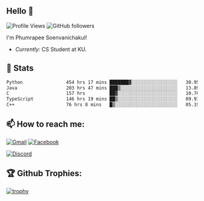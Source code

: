 
<h2>Hello 👋</h2> 

![Profile Views](https://komarev.com/ghpvc/?username=Homiez09&label=Profile%20views&color=0e75b6&style=flat)
![GitHub followers](https://img.shields.io/github/followers/HomieZ09.svg?style=social&label=Follow)


I'm Phumrapee Soenvanichakul!

- <i>Currently:</i> CS Student at KU.

<h2>👀 Stats</h2>

<!--START_SECTION:waka-->

```txt
Python                454 hrs 17 mins ███████▓░░░░░░░░░░░░░░░░░   30.95 %
Java                  203 hrs 47 mins ███▒░░░░░░░░░░░░░░░░░░░░░   13.89 %
C                     157 hrs         ██▓░░░░░░░░░░░░░░░░░░░░░░   10.70 %
TypeScript            146 hrs 19 mins ██▒░░░░░░░░░░░░░░░░░░░░░░   09.97 %
C++                   76 hrs 8 mins   █▒░░░░░░░░░░░░░░░░░░░░░░░   05.19 %
```

<!--END_SECTION:waka-->

<h2>📫 How to reach me:</h2>

<a href="mailto:phumrapeesoen1@gmail.com">![Gmail](https://img.shields.io/badge/Gmail-D14836?style=for-the-badge&logo=gmail&logoColor=white)</a> 
<a href="https://web.facebook.com/phumrapee.soenvanichakul.3/">![Facebook](https://img.shields.io/badge/Facebook-4267B2?style=for-the-badge&logo=facebook&logoColor=white)</a>

<a href="https://discord.gg/EWnAEUtFVm">![Discord](https://discord.c99.nl/widget/theme-1/297740667784921089.png)</a> 

<h2>🏆 Github Trophies:</h2>

[![trophy](https://github-profile-trophy.vercel.app/?username=Homiez09&theme=discord&row=1)](https://github.com/ryo-ma/github-profile-trophy)
